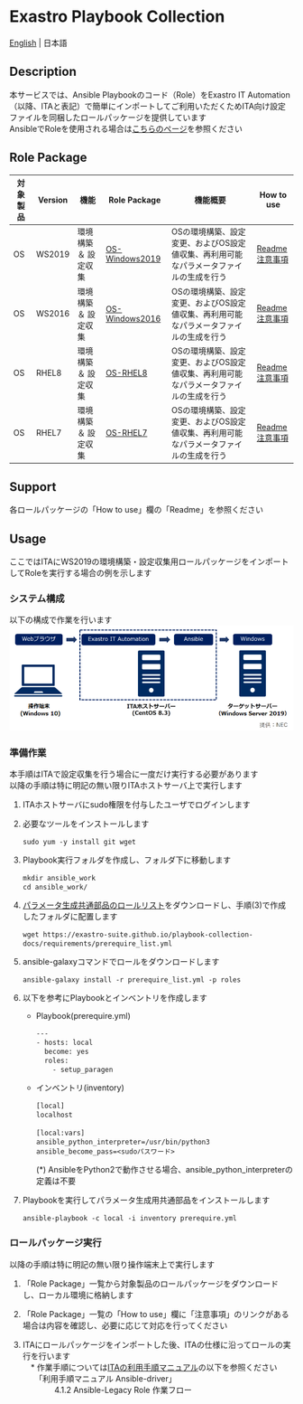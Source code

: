 # Exastro Playbook Collection

[English](README.md) | 日本語  

## Description

本サービスでは、Ansible Playbookのコード（Role）をExastro IT Automation（以降、ITAと表記）で簡単にインポートしてご利用いただくためITA向け設定ファイルを同梱したロールパッケージを提供しています  
AnsibleでRoleを使用される場合は[こちらのページ](README_ansible.ja.md)を参照ください  

## Role Package

| 対象製品 | Version    | 機能                 | Role Package                                                 | 機能概要                                                     | How to use                                                     |  
| -------- | ---------- | -------------------- | ------------------------------------------------------------ | ------------------------------------------------------------ | ------------------------------------------------------------ |  
| OS       | WS2019     | 環境構築 ＆ 設定収集 | [OS-Windows2019](https://github.com/exastro-playbook-collection/OS-Windows2019/releases/download/v21.04/OS-Windows2019.zip) | OSの環境構築、設定変更、およびOS設定値収集、再利用可能なパラメータファイルの生成を行う | [Readme](https://github.com/exastro-playbook-collection/OS-Windows2019/blob/master/README.md)<br>[注意事項](attention/OS-Windows2019.ja.md) |  
| OS       | WS2016     | 環境構築 ＆ 設定収集 | [OS-Windows2016](https://github.com/exastro-playbook-collection/OS-Windows2016/releases/download/v21.04/OS-Windows2016.zip) | OSの環境構築、設定変更、およびOS設定値収集、再利用可能なパラメータファイルの生成を行う | [Readme](https://github.com/exastro-playbook-collection/OS-Windows2016/blob/master/README.md)<br>[注意事項](attention/OS-Windows2016.ja.md) |  
| OS       | RHEL8      | 環境構築 ＆ 設定収集 | [OS-RHEL8](https://github.com/exastro-playbook-collection/OS-RHEL8/releases/download/v21.04/OS-RHEL8.zip)                   | OSの環境構築、設定変更、およびOS設定値収集、再利用可能なパラメータファイルの生成を行う | [Readme](https://github.com/exastro-playbook-collection/OS-RHEL8/blob/master/README.md)<br>[注意事項](attention/OS-RHEL8.ja.md) |  
| OS       | RHEL7      | 環境構築 ＆ 設定収集 | [OS-RHEL7](https://github.com/exastro-playbook-collection/OS-RHEL7/releases/download/v21.04/OS-RHEL7.zip)                   | OSの環境構築、設定変更、およびOS設定値収集、再利用可能なパラメータファイルの生成を行う | [Readme](https://github.com/exastro-playbook-collection/OS-RHEL7/blob/master/README.md)<br>[注意事項](attention/OS-RHEL7.ja.md) |  

## Support

各ロールパッケージの「How to use」欄の「Readme」を参照ください  

## Usage

ここではITAにWS2019の環境構築・設定収集用ロールパッケージをインポートしてRoleを実行する場合の例を示します  

### システム構成

以下の構成で作業を行います  
![system.png](attachment/system.ja.png)

### 準備作業

本手順はITAで設定収集を行う場合に一度だけ実行する必要があります  
以降の手順は特に明記の無い限りITAホストサーバ上で実行します  

1. ITAホストサーバにsudo権限を付与したユーザでログインします  

2. 必要なツールをインストールします  
    ```
    sudo yum -y install git wget
    ```

3. Playbook実行フォルダを作成し、フォルダ下に移動します  
    ```
    mkdir ansible_work
    cd ansible_work/
    ```

4. [パラメータ生成共通部品のロールリスト](https://exastro-suite.github.io/playbook-collection-docs/requirements/prerequire_list.yml)をダウンロードし、手順(3)で作成したフォルダに配置します  
    ```
    wget https://exastro-suite.github.io/playbook-collection-docs/requirements/prerequire_list.yml
    ```

5. ansible-galaxyコマンドでロールをダウンロードします  
    ```
    ansible-galaxy install -r prerequire_list.yml -p roles
    ```

6. 以下を参考にPlaybookとインベントリを作成します  
    * Playbook(prerequire.yml)
        ```
        ---
        - hosts: local
          become: yes
          roles:
            - setup_paragen
        ```
    * インベントリ(inventory)
        ```
        [local]
        localhost

        [local:vars]
        ansible_python_interpreter=/usr/bin/python3
        ansible_become_pass=<sudoパスワード>
        ```
        (*) AnsibleをPython2で動作させる場合、ansible_python_interpreterの定義は不要

7. Playbookを実行してパラメータ生成用共通部品をインストールします  
    ```
    ansible-playbook -c local -i inventory prerequire.yml
    ```

### ロールパッケージ実行

以降の手順は特に明記の無い限り操作端末上で実行します  

1. 「Role Package」一覧から対象製品のロールパッケージをダウンロードし、ローカル環境に格納します  

2. 「Role Package」一覧の「How to use」欄に「注意事項」のリンクがある場合は内容を確認し、必要に応じて対応を行ってください  

3. ITAにロールパッケージをインポートした後、ITAの仕様に沿ってロールの実行を行います  
　* 作業手順については[ITAの利用手順マニュアル](https://exastro-suite.github.io/it-automation-docs/documents_ja.html)の以下を参照ください  
　　「利用手順マニュアル Ansible-driver」  
　　　　4.1.2 Ansible-Legacy Role 作業フロー  
